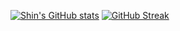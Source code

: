 [![Shin's GitHub stats](https://github-readme-stats.vercel.app/api?username=lemonadee71&hide=stars&count_private=true&show_icons=true&theme=dark)](https://github.com/anuraghazra/github-readme-stats)
[![GitHub Streak](https://github-readme-streak-stats.herokuapp.com/?user=lemonadee71&theme=dark)](https://git.io/streak-stats)
